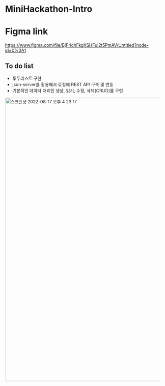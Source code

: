 # MiniHackathon-Intro
# Figma link 

https://www.figma.com/file/BjF4chFkgXSHFul2t5PmAV/Untitled?node-id=0%3A1

## To do list

- 투두리스트 구현
- json-server를 활용해서 로컬에 REST API 구축 및 연동
- 기본적인 데이터 처리인 생성, 읽기, 수정, 삭제(CRUD)를 구현
<img width="922" alt="스크린샷 2022-08-17 오후 4 23 17" src="https://user-images.githubusercontent.com/75407823/185059484-bdc47522-ffe1-496c-b07b-8c61e4507fa1.png">
